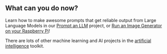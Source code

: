 ## What can you do now?

Learn how to make awesome prompts that get reliable output from Large Language Models in our [Prompt an LLM](http://rpf.io/llmprompt) project, or [Run an Image Generator on your Raspberry Pi](http://rpf.io/sdpi)!

There are lots of other machine learning and AI projects in the [artificial intelligence](https://projects.raspberrypi.org/en/pathways/ai-toolkit) toolkit.
